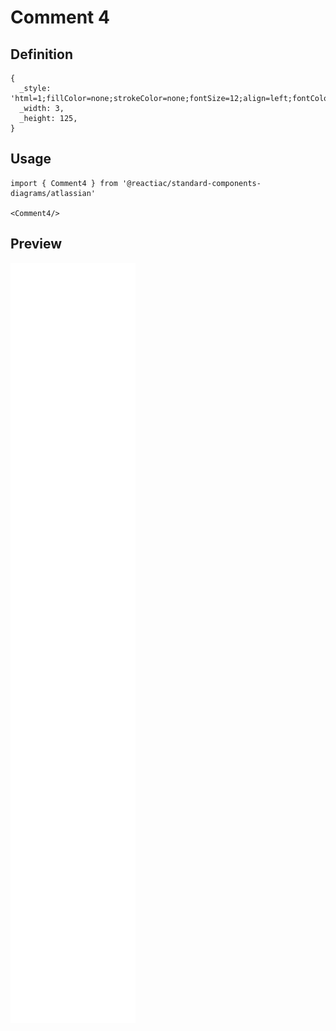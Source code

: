 # Comment 4

## Definition

```
{
  _style: 'html=1;fillColor=none;strokeColor=none;fontSize=12;align=left;fontColor=#596780;whiteSpace=wrap',
  _width: 3,
  _height: 125,
}
```

## Usage

```
import { Comment4 } from '@reactiac/standard-components-diagrams/atlassian'

<Comment4/>
```

## Preview

<img src="./comment-4.png" width="200"/>
